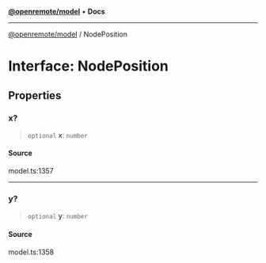 [**@openremote/model**](../README.md) • **Docs**

***

[@openremote/model](../globals.md) / NodePosition

# Interface: NodePosition

## Properties

### x?

> `optional` **x**: `number`

#### Source

model.ts:1357

***

### y?

> `optional` **y**: `number`

#### Source

model.ts:1358
